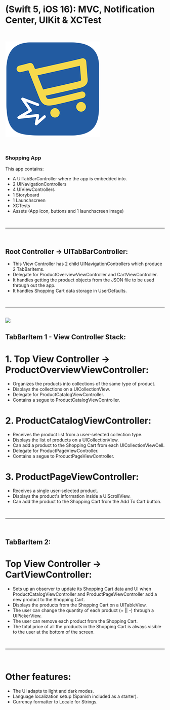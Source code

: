 # (Swift 5, iOS 16): MVC, Notification Center, UIKit & XCTest

<br>

![Logo](Assets/Logo/Shopping_App_Logo.png)

<br>

### Shopping App 

This app contains:

* A UITabBarController where the app is embedded into.
* 2 UINavigationControllers
* 4 UIViewControllers
* 1 Storyboard
* 1 Launchscreen
* XCTests 
* Assets (App icon, buttons and 1 launchscreen image)

<br>
<hr>
<br>

## Root Controller -> UITabBarController:

* This View Controller has 2 child UINavigationControllers which produce 2 TabBarItems.
* Delegate for ProductOverviewViewController and CartViewController.
* It handles getting the product objects from the JSON file to be used through out the app.
* It handles Shopping Cart data storage in UserDefaults.

<br>
<hr>
<br>

<img src="Assets/Clips/Shopping_App_iOS.gif" width ="300">


## TabBarItem 1 - View Controller Stack:

# 1. Top View Controller -> ProductOverviewViewController:

* Organizes the products into collections of the same type of product.
* Displays the collections on a UICollectionView.
* Delegate for ProductCatalogViewController.
* Contains a segue to ProductCatalogViewController.

# 2. ProductCatalogViewController:

* Receives the product list from a user-selected collection type.
* Displays the list of products on a UICollectionView.
* Can add a product to the Shopping Cart from each UICollectionViewCell.
* Delegate for ProductPageViewController.
* Contains a segue to ProductPageViewController.

# 3. ProductPageViewController:

* Receives a single user-selected product.
* Displays the product's information inside a UIScrollView.
* Can add the product to the Shopping Cart from the Add To Cart button.

<br>
<hr>
<br>

## TabBarItem 2:

# Top View Controller -> CartViewController:

* Sets up an observer to update its Shopping Cart data and UI when ProductCatalogViewController and ProductPageViewController add a new product to the Shopping Cart.
* Displays the products from the Shopping Cart on a UITableView.
* The user can change the quantity of each product (+ || -) through a UIPickerView.
* The user can remove each product from the Shopping Cart.
* The total price of all the products in the Shopping Cart is always visible to the user at the bottom of the screen.

<br>
<hr>
<br>

# Other features:

* The UI adapts to light and dark modes.
* Language localization setup (Spanish included as a starter).
* Currency formatter to Locale for Strings.









